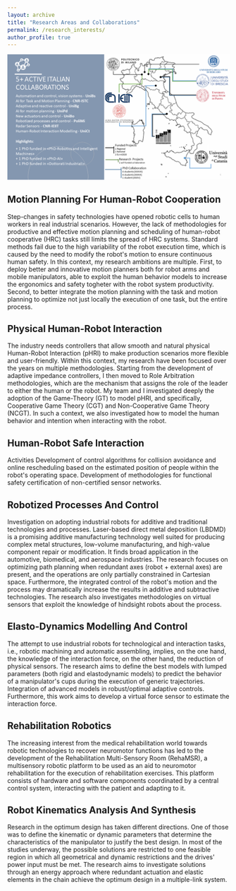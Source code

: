 ```yaml
---
layout: archive
title: "Research Areas and Collaborations"
permalink: /research_interests/
author_profile: true
---
```


![Active Collaborations at Jun. 2023](images/collaborations.png "Italian Collaboration Network")

Motion Planning For Human-Robot Cooperation
------

Step-changes in safety technologies have opened robotic cells to human workers in real industrial scenarios. However, the lack of methodologies for productive and effective motion planning and scheduling of human-robot cooperative (HRC) tasks still limits the spread of HRC systems. Standard methods fail due to the high variability of the robot execution time, which is caused by the need to modify the robot's motion to ensure continuous human safety.
In this context, my research ambitions are multiple.
First, to deploy better and innovative motion planners both for robot arms and mobile manipulators, able to exploit the human behavior models to increase the ergonomics and safety togheter with the robot system productivity.
Second, to better integrate the motion planning with the task and motion planning to optimize not just locally the execution of one task, but the entire process.

Physical Human-Robot Interaction
------

The industry needs controllers that allow smooth and natural physical Human-Robot Interaction (pHRI) to make production scenarios more flexible and user-friendly.
Within this context, my research have been focused over the years on multiple methodologies. Starting from the development of adaptive impedance controllers, I then moved to Role Arbitration methodologies, which are the mechanism that assigns the role of the leader to either the human or the robot. My team and I investigated deeply the adoption of the Game-Theory (GT) to model pHRI, and specifically, Cooperative Game Theory (CGT) and Non-Cooperative Game Theory (NCGT). In such a context, we also investigated how to model the human behavior and intention when interacting with the robot.

Human-Robot Safe Interaction
------

Activities Development of control algorithms for collision avoidance
and online rescheduling based on the estimated position of people
within the robot's operating space. Development of methodologies for
functional safety certification of non-certified sensor networks.

Robotized Processes And Control
------

Investigation on adopting industrial robots for additive and
traditional technologies and processes. Laser-based direct metal
deposition (LBDMD) is a promising additive manufacturing technology
well suited for producing complex metal structures, low-volume
manufacturing, and high-value component repair or modification. It
finds broad application in the automotive, biomedical, and aerospace
industries. The research focuses on optimizing path planning when
redundant axes (robot + external axes) are present, and the
operations are only partially constrained in Cartesian space.
Furthermore, the integrated control of the robot's motion and the
process may dramatically increase the results in additive and
subtractive technologies. The research also investigates
methodologies on virtual sensors that exploit the knowledge of
hindsight robots about the process.

Elasto-Dynamics Modelling And Control
------

The attempt to use industrial robots for technological and
interaction tasks, i.e., robotic machining and automatic assembling,
implies, on the one hand, the knowledge of the interaction force, on
the other hand, the reduction of physical sensors. The research aims
to define the best models with lumped parameters (both rigid and
elastodynamic models) to predict the behavior of a manipulator's
cups during the execution of generic trajectories. Integration of
advanced models in robust/optimal adaptive controls. Furthermore,
this work aims to develop a virtual force sensor to estimate the
interaction force.

Rehabilitation Robotics
------

The increasing interest from the medical rehabilitation world
towards robotic technologies to recover neuromotor functions has led
to the development of the Rehabilitation Multi-Sensory Room
(RehaMSR), a multisensory robotic platform to be used as an aid to
neuromotor rehabilitation for the execution of rehabilitation
exercises. This platform consists of hardware and software
components coordinated by a central control system, interacting with
the patient and adapting to it.

Robot Kinematics Analysis And Synthesis
-------

Research in the optimum design has taken different directions. One
of those was to define the kinematic or dynamic parameters that
determine the characteristics of the manipulator to justify the best
design. In most of the studies underway, the possible solutions are
restricted to one feasible region in which all geometrical and
dynamic restrictions and the drives' power input must be met. The
research aims to investigate solutions through an energy approach
where redundant actuation and elastic elements in the chain achieve
the optimum design in a multiple-link system.
